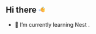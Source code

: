## Hi there  <img src='https://raw.githubusercontent.com/yumengjh/picgo-images/main/test/2025-07-24/220600.webp' width='3.5%'> 

- 🌱 I’m currently learning Nest .

<!--
Here are some ideas to get you started:

- 🔭 I’m currently working on ...
- 🌱 I’m currently learning ...
- 👯 I’m looking to collaborate on ...
- 🤔 I’m looking for help with ...
- 💬 Ask me about ...
- 📫 How to reach me: ...
- 😄 Pronouns: ...
- ⚡ Fun fact: ...
-->
